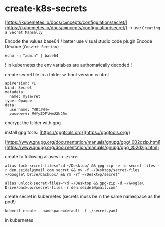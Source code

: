 # create-k8s-secrets

[https://kubernetes.io/docs/concepts/configuration/secret/](https://kubernetes.io/docs/concepts/configuration/secret/) -&gt; use `Creating a Secret Manually`

Encode the values base64 / better use visual studio code plugin Encode Decode \(`Convert Section)`

```text
echo -n "admin" | base64
```

! in kubernetes the env variables are authomatically decoded !

create secret file in a folder without version control

```text
apiVersion: v1
kind: Secret
metadata:
  name: mysecret
type: Opaque
data:
  username: YWRtaW4=
  password: MWYyZDFlMmU2N2Rm
```

encrypt the folder with gpg

install gpg tools: [https://gpgtools.org/](https://gpgtools.org/)

[https://www.gnupg.org/documentation/manuals/gnupg/gpg\_002dzip.html](https://www.gnupg.org/documentation/manuals/gnupg/gpg_002dzip.html)

create to following aliases in `.zshrc`:

```text
alias lock-secret-files="cd ~/Desktop/ && gpg-zip -e -o secret-files -r den.seidel@gmail.com secret && mv -f ~/Desktop/secret-files ~/Google\ Drive/backupx/ && rm -rf ~/Desktop/secret"

alias unlock-secret-files="cd ~/Desktop && gpg-zip -d ~/Google\ Drive/backupx/secret-files -r den.seidel@gmail.com"
```

create secret in kubernetes \(secrets muss be in the same namespace as the pod!\)

```text
kubectl create --namespace=default -f ./secret.yaml
```

in kubernetes

